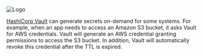 <img src="https://s3-us-west-1.amazonaws.com/education-yh/Vault_Icon_FullColor.png" alt="Logo"/>

[HashiCorp Vault](https://www.vaultproject.io) can generate secrets on-demand for some systems. For example, when an app
needs to access an Amazon S3 bucket, it asks Vault for AWS credentials. Vault will generate an AWS credential granting permissions to access the S3 bucket. In addition, Vault will automatically revoke this credential after the TTL is expired.
